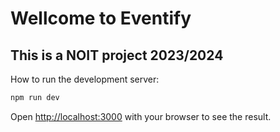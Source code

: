 # Wellcome to Eventify

## This is a NOIT project 2023/2024

How to run the development server:

```bash
npm run dev
```

Open [http://localhost:3000](http://localhost:3000) with your browser to see the result.